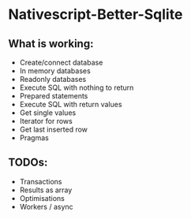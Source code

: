 # Nativescript-Better-Sqlite

## What is working:
- Create/connect database
- In memory databases
- Readonly databases
- Execute SQL with nothing to return
- Prepared statements
- Execute SQL with return values
- Get single values
- Iterator for rows
- Get last inserted row
- Pragmas

## TODOs:
- Transactions
- Results as array
- Optimisations
- Workers / async
